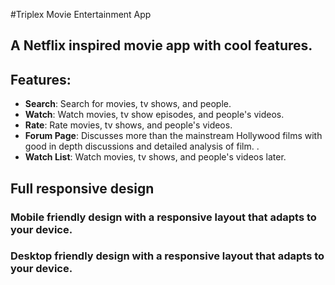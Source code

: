 #Triplex Movie Entertainment App

## A Netflix inspired movie app with cool features.

## Features:

- **Search**: Search for movies, tv shows, and people.
- **Watch**: Watch movies, tv show episodes, and people's videos.
- **Rate**: Rate movies, tv shows, and people's videos.
- **Forum Page**: Discusses more than the mainstream Hollywood films with good in depth discussions and detailed analysis of film. .
- **Watch List**: Watch movies, tv shows, and people's videos later.

## Full responsive design

### Mobile friendly design with a responsive layout that adapts to your device.

### Desktop friendly design with a responsive layout that adapts to your device.
